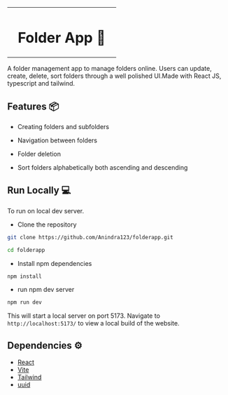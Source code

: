 <table>
  <th></th>
  <th><h1>Folder App 📁</h1></th>
  <th></th>
  
</table>

A folder management app to manage folders online. Users can update, create, delete, sort folders through a well polished UI.Made with React JS, typescript and tailwind.

## Features 📦

- Creating folders and subfolders

- Navigation between folders

- Folder deletion

- Sort folders alphabetically both ascending and descending

## Run Locally 💻

To run on local dev server.

- Clone the repository

```bash
git clone https://github.com/Anindra123/folderapp.git

cd folderapp
```

- Install npm dependencies

```bash
npm install
```

- run npm dev server

```bash
npm run dev
```

This will start a local server on port 5173. Navigate to `http://localhost:5173/` to view a local build of the website.

## Dependencies ⚙️

- [React](https://react.dev/)
- [Vite](https://vitejs.dev/guide/)
- [Tailwind](https://tailwindcss.com/)
- [uuid](https://www.npmjs.com/package/uuid)
